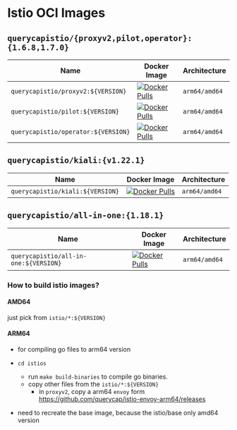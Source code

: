 # Istio OCI Images 


## `querycapistio/{proxyv2,pilot,operator}:{1.6.8,1.7.0}`

| Name | Docker Image | Architecture | 
|------|--------------|--------------|
| `querycapistio/proxyv2:${VERSION}` | [![Docker Pulls](https://img.shields.io/docker/pulls/querycapistio/proxyv2)](https://hub.docker.com/r/querycapistio/proxyv2) | `arm64/amd64` | 
| `querycapistio/pilot:${VERSION}` | [![Docker Pulls](https://img.shields.io/docker/pulls/querycapistio/pilot)](https://hub.docker.com/r/querycapistio/pilot) | `arm64/amd64` |
| `querycapistio/operator:${VERSION}` | [![Docker Pulls](https://img.shields.io/docker/pulls/querycapistio/operator)](https://hub.docker.com/r/querycapistio/operator) | `arm64/amd64` |


## `querycapistio/kiali:{v1.22.1}`

| Name | Docker Image | Architecture | 
|------|--------------|--------------|
| `querycapistio/kiali:${VERSION}` | [![Docker Pulls](https://img.shields.io/docker/pulls/querycap/kiali)](https://hub.docker.com/r/querycap/kiali) | `arm64/amd64` | 


## `querycapistio/all-in-one:{1.18.1}`

| Name | Docker Image | Architecture | 
|------|--------------|--------------|
| `querycapistio/all-in-one:${VERSION}` | [![Docker Pulls](https://img.shields.io/docker/pulls/querycapjaegertracing/all-in-one)](https://hub.docker.com/r/querycapjaegertracing/all-in-one) | `arm64/amd64` | 


### How to build istio images?

#### AMD64 

just pick from `istio/*:${VERSION}`

#### ARM64

 * for compiling go files to arm64 version
 
 * `cd istios`
    * run `make build-binaries` to compile go binaries.
    * copy other files from the `istio/*:${VERSION}`
        * in `proxyv2`, copy a arm64 `envoy` form <https://github.com/querycap/istio-envoy-arm64/releases>
 
 * need to recreate the base image, because the istio/base only amd64 version

